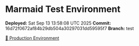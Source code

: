 # Marmaid Test Environment

**Deployed:** Sat Sep 13 13:58:08 UTC 2025
**Commit:** 16d72f0672af84b29db504a30297031dd59595f7
**Branch:** test

[🚀 Production Environment](https://marmaid.pl/)
